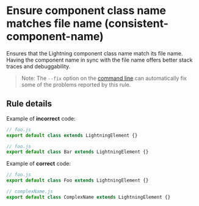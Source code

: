 # Ensure component class name matches file name (consistent-component-name)

Ensures that the Lightning component class name match its file name. Having the component name in sync with the file name offers better stack traces and debuggability.

> Note: The `--fix` option on the [command line](https://eslint.org/docs/user-guide/command-line-interface#fixing-problems) can automatically fix some of the problems reported by this rule.

## Rule details

Example of **incorrect** code:

```js
// foo.js
export default class extends LightningElement {}

// foo.js
export default class Bar extends LightningElement {}
```

Example of **correct** code:

```js
// foo.js
export default class Foo extends LightningElement {}

// complexName.js
export default class ComplexName extends LightningElement {}
```
